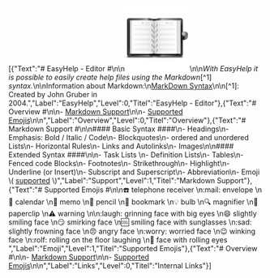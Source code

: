 [{"Text":"# EasyHelp - Editor #\n\n![](EasyHelp.png)\n\n*With EasyHelp it is possible to easily create help files using the Markdown*[^1] *syntax.*\n\nInformation about Markdown:\n[MarkDown Syntax](https://www.markdownguide.org/basic-syntax/)\n\n[^1]:  Created by John Gruber in 2004.","Label":"EasyHelp","Level":0,"Titel":"EasyHelp - Editor"},{"Text":"# Overview #\n\n- [Markdown Support](#Support)\n\n- [Supported Emojis](#Emoji)\n\n","Label":"Overview","Level":0,"Titel":"Overview"},{"Text":"# Markdown Support #\n\n#### Basic Syntax ####\n- Headings\n- Emphasis: Bold / Italic / Code\n- Blockquotes\n- ordered and unordered Lists\n- Horizontal Rules\n- Links and Autolinks\n- Images\n\n#### Extended Syntax ####\n\n- Task Lists \n- Definition Lists\n- Tables\n- Fenced code Blocks\n- Footnotes\n- Strikethrough\n- Highlight\n- Underline (or Insert)\n- Subscript and Superscript\n- Abbreviation\n- Emoji \\( [supported](#Emoji) \\)","Label":"Support","Level":1,"Titel":"Markdown Support"},{"Text":"# Supported Emojis #\n\n:phone:  telephone receiver  \n:mail:  envelope  \n:date:  calendar  \n:memo:  memo  \n:pencil:  pencil  \n:bookmark:  bookmark  \n:bulb:  bulb  \n:mag:  magnifier  \n:paperclip:  paperclip  \n:warning:  warning  \n\n:laugh:  grinning face with big eyes  \n:smile:  slightly smiling face  \n:smirk:  smirking face  \n:cool:  smiling face with sunglasses  \n:sad:  slightly frowning face  \n:angry:  angry face  \n:worry:  worried face  \n:wink:  winking face  \n:rolf:  rolling on the floor laughing  \n:eyes:  face with rolling eyes  ","Label":"Emoji","Level":1,"Titel":"Supported Emojis"},{"Text":"# Overview #\n\n- [Markdown Support](#Support)\n\n- [Supported Emojis](#Emoji)\n\n","Label":"Links","Level":0,"Titel":"Internal Links"}]
